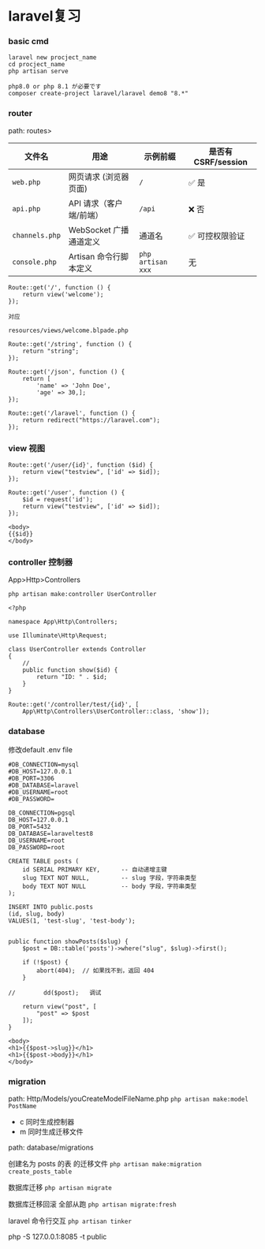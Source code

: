 
# laravel复习

### basic cmd

```
laravel new procject_name
cd procject_name
php artisan serve

php8.0 or php 8.1 が必要です
composer create-project laravel/laravel demo8 "8.*"
```

### router
path: routes>

| 文件名            | 用途               | 示例前缀              | 是否有 CSRF/session |
| -------------- | ---------------- | ----------------- | ---------------- |
| `web.php`      | 网页请求 (浏览器页面)     | `/`               | ✅ 是              |
| `api.php`      | API 请求（客户端/前端）   | `/api`            | ❌ 否              |
| `channels.php` | WebSocket 广播通道定义 | 通道名               | ✅ 可控权限验证         |
| `console.php`  | Artisan 命令行脚本定义  | `php artisan xxx` | 无                |
``` 
Route::get('/', function () {
    return view('welcome');
});

对应

resources/views/welcome.blpade.php 

Route::get('/string', function () {
    return "string";
});

Route::get('/json', function () {
    return [
        'name' => 'John Doe',
        'age' => 30,];
});

Route::get('/laravel', function () {
    return redirect("https://laravel.com");
});
```

### view 视图

``` 
Route::get('/user/{id}', function ($id) {
    return view("testview", ['id' => $id]);
});

Route::get('/user', function () {
    $id = request('id');
    return view("testview", ['id' => $id]);
});

<body>
{{$id}}
</body>
```

### controller 控制器
App>Http>Controllers

``` 
php artisan make:controller UserController

<?php

namespace App\Http\Controllers;

use Illuminate\Http\Request;

class UserController extends Controller
{
    //
    public function show($id) {
        return "ID: " . $id;
    }
}

Route::get('/controller/test/{id}', [
    App\Http\Controllers\UserController::class, 'show']);
```

### database

修改default .env file 

``` 
#DB_CONNECTION=mysql
#DB_HOST=127.0.0.1
#DB_PORT=3306
#DB_DATABASE=laravel
#DB_USERNAME=root
#DB_PASSWORD=

DB_CONNECTION=pgsql
DB_HOST=127.0.0.1
DB_PORT=5432
DB_DATABASE=laraveltest8
DB_USERNAME=root
DB_PASSWORD=root
```

``` 
CREATE TABLE posts (
    id SERIAL PRIMARY KEY,      -- 自动递增主键
    slug TEXT NOT NULL,         -- slug 字段，字符串类型
    body TEXT NOT NULL          -- body 字段，字符串类型
);

INSERT INTO public.posts
(id, slug, body)
VALUES(1, 'test-slug', 'test-body');


public function showPosts($slug) {
    $post = DB::table('posts')->where("slug", $slug)->first();

    if (!$post) {
        abort(404);  // 如果找不到，返回 404
    }

//        dd($post);   调试

    return view("post", [
        "post" => $post
    ]);
}

<body>
<h1>{{$post->slug}}</h1>
<h1>{{$post->body}}</h1>
</body>
```

### migration

path: Http/Models/youCreateModelFileName.php
`php artisan make:model PostName`

- c 同时生成控制器
- m 同时生成迁移文件

path: database/migrations

创建名为 posts 的表 的迁移文件
`php artisan make:migration create_posts_table`

数据库迁移
`php artisan migrate`

数据库迁移回滚 全部从跑
`php artisan migrate:fresh`

laravel 命令行交互
`php artisan tinker`

php -S 127.0.0.1:8085 -t public
